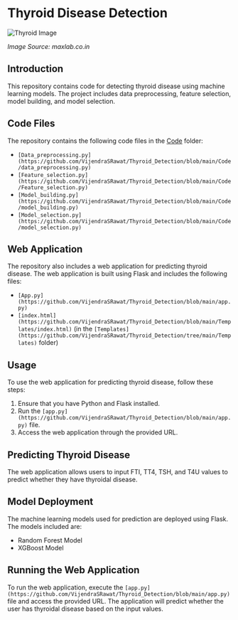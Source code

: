# Thyroid Disease Detection

![Thyroid Image](https://www.maxlab.co.in/category/1667462132.jpg)

*Image Source: maxlab.co.in*

## Introduction

This repository contains code for detecting thyroid disease using machine learning models. The project includes data preprocessing, feature selection, model building, and model selection.

## Code Files

The repository contains the following code files in the [Code](https://github.com/VijendraSRawat/Thyroid_Detection/tree/main/Code) folder:

- `[Data_preprocessing.py](https://github.com/VijendraSRawat/Thyroid_Detection/blob/main/Code/data_preprocessing.py)`
- `[Feature_selection.py](https://github.com/VijendraSRawat/Thyroid_Detection/blob/main/Code/Feature_selection.py)`
- `[Model_building.py](https://github.com/VijendraSRawat/Thyroid_Detection/blob/main/Code/model_building.py)`
- `[Model_selection.py](https://github.com/VijendraSRawat/Thyroid_Detection/blob/main/Code/model_selection.py)`

## Web Application

The repository also includes a web application for predicting thyroid disease. The web application is built using Flask and includes the following files:

- `[App.py](https://github.com/VijendraSRawat/Thyroid_Detection/blob/main/app.py)`
- `[index.html](https://github.com/VijendraSRawat/Thyroid_Detection/blob/main/Templates/index.html)` (in the `[Templates](https://github.com/VijendraSRawat/Thyroid_Detection/tree/main/Templates)` folder)

## Usage

To use the web application for predicting thyroid disease, follow these steps:

1. Ensure that you have Python and Flask installed.
2. Run the `[app.py](https://github.com/VijendraSRawat/Thyroid_Detection/blob/main/app.py)` file.
3. Access the web application through the provided URL.

## Predicting Thyroid Disease

The web application allows users to input FTI, TT4, TSH, and T4U values to predict whether they have thyroidal disease.

## Model Deployment

The machine learning models used for prediction are deployed using Flask. The models included are:

- Random Forest Model
- XGBoost Model

## Running the Web Application

To run the web application, execute the `[app.py](https://github.com/VijendraSRawat/Thyroid_Detection/blob/main/app.py)` file and access the provided URL. The application will predict whether the user has thyroidal disease based on the input values.
